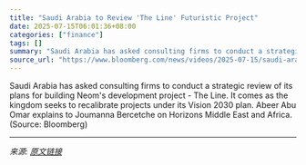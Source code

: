 ```yaml
---
title: "Saudi Arabia to Review 'The Line' Futuristic Project"
date: 2025-07-15T06:01:36+08:00
categories: ["finance"]
tags: []
summary: "Saudi Arabia has asked consulting firms to conduct a strategic review of its plans for building Neom's development project - The Line. It comes as the kingdom seeks to recalibrate projects under its V"
source_url: "https://www.bloomberg.com/news/videos/2025-07-15/saudi-arabia-to-review-the-line-futuristic-project-video"
---
```


Saudi Arabia has asked consulting firms to conduct a strategic review of its plans for building Neom's development project - The Line. It comes as the kingdom seeks to recalibrate projects under its Vision 2030 plan. Abeer Abu Omar explains to Joumanna Bercetche on Horizons Middle East and Africa. (Source: Bloomberg)

---

*来源: [原文链接](https://www.bloomberg.com/news/videos/2025-07-15/saudi-arabia-to-review-the-line-futuristic-project-video)*
